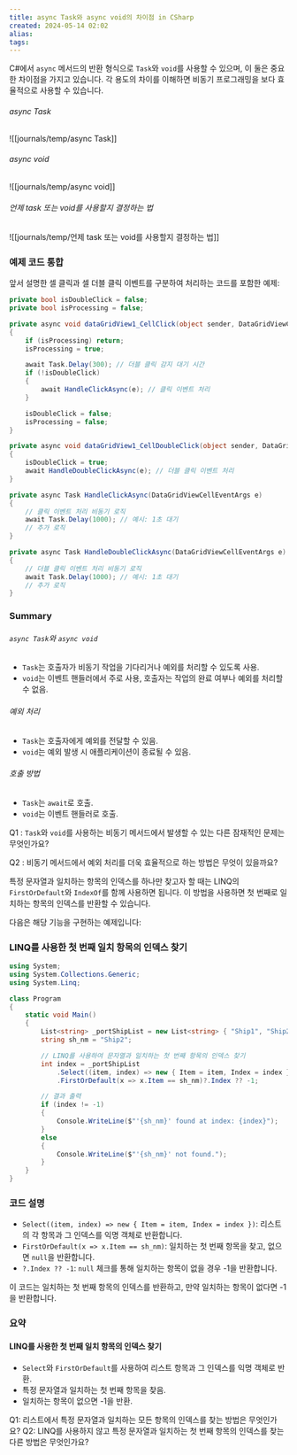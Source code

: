 ```yaml
---
title: async Task와 async void의 차이점 in CSharp
created: 2024-05-14 02:02
alias:
tags:
---
```

C#에서 `async` 메서드의 반환 형식으로 `Task`와 `void`를 사용할 수 있으며, 
이 둘은 중요한 차이점을 가지고 있습니다. 
각 용도의 차이를 이해하면 비동기 프로그래밍을 보다 효율적으로 사용할 수 있습니다.

###### async Task
![[journals/temp/async Task]]


###### async void
![[journals/temp/async void]]


###### 언제 task 또는 void를 사용할지 결정하는 법
![[journals/temp/언제 task 또는 void를 사용할지 결정하는 법]]


### 예제 코드 통합
앞서 설명한 셀 클릭과 셀 더블 클릭 이벤트를 구분하여 처리하는 코드를 포함한 예제:

```csharp
private bool isDoubleClick = false;
private bool isProcessing = false;

private async void dataGridView1_CellClick(object sender, DataGridViewCellEventArgs e)
{
    if (isProcessing) return;
    isProcessing = true;

    await Task.Delay(300); // 더블 클릭 감지 대기 시간
    if (!isDoubleClick)
    {
        await HandleClickAsync(e); // 클릭 이벤트 처리
    }

    isDoubleClick = false;
    isProcessing = false;
}

private async void dataGridView1_CellDoubleClick(object sender, DataGridViewCellEventArgs e)
{
    isDoubleClick = true;
    await HandleDoubleClickAsync(e); // 더블 클릭 이벤트 처리
}

private async Task HandleClickAsync(DataGridViewCellEventArgs e)
{
    // 클릭 이벤트 처리 비동기 로직
    await Task.Delay(1000); // 예시: 1초 대기
    // 추가 로직
}

private async Task HandleDoubleClickAsync(DataGridViewCellEventArgs e)
{
    // 더블 클릭 이벤트 처리 비동기 로직
    await Task.Delay(1000); // 예시: 1초 대기
    // 추가 로직
}
```

### Summary
###### `async Task`와 `async void`
- `Task`는 호출자가 비동기 작업을 기다리거나 예외를 처리할 수 있도록 사용.
- `void`는 이벤트 핸들러에서 주로 사용, 호출자는 작업의 완료 여부나 예외를 처리할 수 없음.

###### 예외 처리
- `Task`는 호출자에게 예외를 전달할 수 있음.
- `void`는 예외 발생 시 애플리케이션이 종료될 수 있음.

###### 호출 방법
- `Task`는 `await`로 호출.
- `void`는 이벤트 핸들러로 호출.

Q1 : `Task`와 `void`를 사용하는 비동기 메서드에서 발생할 수 있는 다른 잠재적인 문제는 무엇인가요?

Q2 : 비동기 메서드에서 예외 처리를 더욱 효율적으로 하는 방법은 무엇이 있을까요?


특정 문자열과 일치하는 항목의 인덱스를 하나만 찾고자 할 때는 LINQ의 `FirstOrDefault`와 `IndexOf`를 함께 사용하면 됩니다. 이 방법을 사용하면 첫 번째로 일치하는 항목의 인덱스를 반환할 수 있습니다.

다음은 해당 기능을 구현하는 예제입니다:

### LINQ를 사용한 첫 번째 일치 항목의 인덱스 찾기

```csharp
using System;
using System.Collections.Generic;
using System.Linq;

class Program
{
    static void Main()
    {
        List<string> _portShipList = new List<string> { "Ship1", "Ship2", "Ship3", "Ship4", "Ship2" };
        string sh_nm = "Ship2";

        // LINQ를 사용하여 문자열과 일치하는 첫 번째 항목의 인덱스 찾기
        int index = _portShipList
            .Select((item, index) => new { Item = item, Index = index })
            .FirstOrDefault(x => x.Item == sh_nm)?.Index ?? -1;

        // 결과 출력
        if (index != -1)
        {
            Console.WriteLine($"'{sh_nm}' found at index: {index}");
        }
        else
        {
            Console.WriteLine($"'{sh_nm}' not found.");
        }
    }
}
```

### 코드 설명
- `Select((item, index) => new { Item = item, Index = index })`: 리스트의 각 항목과 그 인덱스를 익명 객체로 반환합니다.
- `FirstOrDefault(x => x.Item == sh_nm)`: 일치하는 첫 번째 항목을 찾고, 없으면 `null`을 반환합니다.
- `?.Index ?? -1`: `null` 체크를 통해 일치하는 항목이 없을 경우 -1을 반환합니다.

이 코드는 일치하는 첫 번째 항목의 인덱스를 반환하고, 만약 일치하는 항목이 없다면 -1을 반환합니다.

### 요약
#### LINQ를 사용한 첫 번째 일치 항목의 인덱스 찾기
- `Select`와 `FirstOrDefault`를 사용하여 리스트 항목과 그 인덱스를 익명 객체로 반환.
- 특정 문자열과 일치하는 첫 번째 항목을 찾음.
- 일치하는 항목이 없으면 -1을 반환.


Q1: 리스트에서 특정 문자열과 일치하는 모든 항목의 인덱스를 찾는 방법은 무엇인가요?
Q2: LINQ를 사용하지 않고 특정 문자열과 일치하는 첫 번째 항목의 인덱스를 찾는 다른 방법은 무엇인가요?